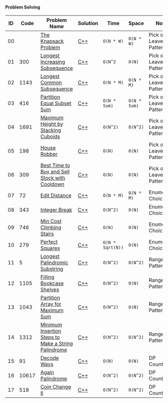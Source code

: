 #### Problem Solving
|ID|  Code  | Problem Name    |  Solution       |  Time           | Space           | Note          | 
|---|----|---------------- | --------------- | --------------- | --------------- | ------------- |
|00||[The Knapsack Problem](https://www.spoj.com/problems/KNAPSACK/)|[C++](https://github.com/Ali-Elshorpagi/algorithms/blob/main/DP/pick_or_leave_pattern/SPOJ_Knapsack.cpp)|`O(N * W)`|`O(N * W)`|Pick or Leave Pattern|
|01|300|[Longest Increasing Subsequence](https://leetcode.com/problems/longest-increasing-subsequence/)|[C++](https://github.com/Ali-Elshorpagi/algorithms/blob/main/DP/pick_or_leave_pattern/LeetCode_300.cpp)|`O(N^2`|`O(N)`|Pick or Leave Pattern|
|02|1143|[Longest Common Subsequence](https://leetcode.com/problems/longest-common-subsequence/)|[C++](https://github.com/Ali-Elshorpagi/algorithms/blob/main/DP/pick_or_leave_pattern/LeetCode_1143.cpp)|`O(N * M)`|`O(N * M)`|Pick or Leave Pattern|
|03|416|[Partition Equal Subset Sum](https://leetcode.com/problems/partition-equal-subset-sum/)|[C++](https://github.com/Ali-Elshorpagi/algorithms/blob/main/DP/pick_or_leave_pattern/LeetCode_416.cpp)|`O(N * Sum)`|`O(N * Sum)`|Pick or Leave Pattern|
|04|1691|[Maximum Height by Stacking Cuboids](https://leetcode.com/problems/maximum-height-by-stacking-cuboids/)|[C++](https://github.com/Ali-Elshorpagi/algorithms/blob/main/DP/pick_or_leave_pattern/LeetCode_1691.cpp)|`O(N^2)`|`O(N^2)`|Pick or Leave Pattern|
|05|198|[House Robber](https://leetcode.com/problems/house-robber/)|[C++](https://github.com/Ali-Elshorpagi/algorithms/blob/main/DP/pick_or_leave_pattern/LeetCode_198.cpp)|`O(N)`|`O(N)`|Pick or Leave Pattern|
|06|309|[Best Time to Buy and Sell Stock with Cooldown](https://leetcode.com/problems/best-time-to-buy-and-sell-stock-with-cooldown/)|[C++](https://github.com/Ali-Elshorpagi/algorithms/blob/main/DP/pick_or_leave_pattern/LeetCode_309.cpp)|`O(N)`|`O(N)`|Pick or Leave Pattern|
|07|72|[Edit Distance](https://leetcode.com/problems/edit-distance/)|[C++](https://github.com/Ali-Elshorpagi/algorithms/blob/main/DP/enumerate_choices/LeetCode_72.cpp)|`O(N * M)`|`O(N * M)`|Enumerate Choices|
|08|343|[Integer Break](https://leetcode.com/problems/integer-break/)|[C++](https://github.com/Ali-Elshorpagi/algorithms/blob/main/DP/enumerate_choices/LeetCode_343.cpp)|`O(N^2)`|`O(N)`|Enumerate Choices|
|09|746|[Min Cost Climbing Stairs](https://leetcode.com/problems/min-cost-climbing-stairs/)|[C++](https://github.com/Ali-Elshorpagi/algorithms/blob/main/DP/enumerate_choices/LeetCode_746.cpp)|`O(N)`|`O(N)`|Enumerate Choices|
|10|279|[Perfect Squares](https://leetcode.com/problems/perfect-squares/)|[C++](https://github.com/Ali-Elshorpagi/algorithms/blob/main/DP/enumerate_choices/LeetCode_279.cpp)|`O(N * Sqrt(N))`|`O(N)`|Enumerate Choices|
|11|5|[Longest Palindromic Substring](https://leetcode.com/problems/longest-palindromic-substring/)|[C++](https://github.com/Ali-Elshorpagi/algorithms/blob/main/DP/range_patterns/LeetCode_5.cpp)|`O(N^2)`|`O(N^2)`|Range Patterns|
|12|1105|[Filling Bookcase Shelves](https://leetcode.com/problems/filling-bookcase-shelves/)|[C++](https://github.com/Ali-Elshorpagi/algorithms/blob/main/DP/range_patterns/LeetCode_1105.cpp)|`O(N^2)`|`O(N)`|Range Patterns|
|13|1043|[Partition Array for Maximum Sum](https://leetcode.com/problems/partition-array-for-maximum-sum/)|[C++](https://github.com/Ali-Elshorpagi/algorithms/blob/main/DP/range_patterns/LeetCode_1043.cpp)|`O(N^2)`|`O(N)`|Range Patterns|
|14|1312|[Minimum Insertion Steps to Make a String Palindrome](https://leetcode.com/problems/minimum-insertion-steps-to-make-a-string-palindrome/)|[C++](https://github.com/Ali-Elshorpagi/algorithms/blob/main/DP/range_patterns/LeetCode_1312.cpp)|`O(N^2)`|`O(N^2)`|Range Patterns|
|15|91|[Decode Ways](https://leetcode.com/problems/decode-ways/)|[C++](https://github.com/Ali-Elshorpagi/algorithms/blob/main/DP/dp_counting/LeetCode_91.cpp)|`O(N)`|`O(N)`|DP Counting|
|16|10617|[Again Palindrome](https://onlinejudge.org/index.php?option=onlinejudge&page=show_problem&problem=1558)|[C++](https://github.com/Ali-Elshorpagi/algorithms/blob/main/DP/dp_counting/UVA_10617.cpp)|`O(N^2)`|`O(N^2)`|DP Counting|
|17|518|[Coin Change II](https://leetcode.com/problems/coin-change-2/)|[C++](https://github.com/Ali-Elshorpagi/algorithms/blob/main/DP/dp_counting/LeetCode_5183.cpp)|`O(N^2)`|`O(N^2)`|DP Counting|